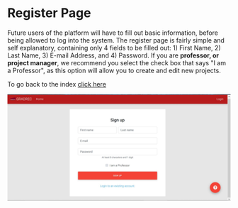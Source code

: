 # Register Page
Future users of the platform will have to fill out basic information, before being allowed to log into the system. The register page is fairly simple and self explanatory, containing only 4 fields to be filled out: 1) First Name, 2) Last Name, 3) E-mail Address, and 4) Password. If you are **professor, or project manager**, we recommend you select the check box that says "I am a Professor", as this option will allow you to create and edit new projects.


To go back to the index [click here](https://github.com/rubencg195/GRADREC)


![alt text](register.JPG "Register") 
